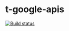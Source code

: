 # t-google-apis

[![Build status](https://travis-ci.org/atomelements/t-google-apis.svg?branch=master)](https://travis-ci.org/atomelements/t-google-apis)
